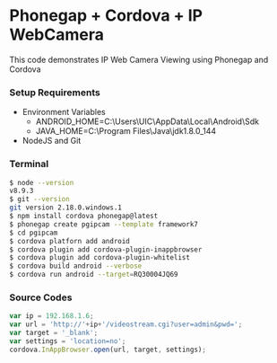# Phonegap + Cordova + IP WebCamera
This code demonstrates IP Web Camera Viewing using Phonegap and Cordova

### Setup Requirements

* Environment Variables
  * ANDROID_HOME=C:\Users\UIC\AppData\Local\Android\Sdk
  * JAVA_HOME=C:\Program Files\Java\jdk1.8.0_144
* NodeJS and Git

### Terminal

```bash
$ node --version
v8.9.3
$ git --version
git version 2.18.0.windows.1
$ npm install cordova phonegap@latest
$ phonegap create pgipcam --template framework7
$ cd pgipcam
$ cordova platforn add android
$ cordova plugin add cordova-plugin-inappbrowser
$ cordova plugin add cordova-plugin-whitelist
$ cordova build android --verbose
$ cordova run android --target=RQ30004JQ69
```

### Source Codes

```javascript
var ip = 192.168.1.6;
var url = 'http://'+ip+'/videostream.cgi?user=admin&pwd=';
var target = '_blank';
var settings = 'location=no';
cordova.InAppBrowser.open(url, target, settings);    
```